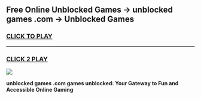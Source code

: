 
## Free Online Unblocked Games → unblocked games .com → Unblocked Games
<h3>
<a href="https://premium.freeplayer.one?title=unblocked_games_.com&ref=21F">CLICK TO PLAY</a></h3>
<hr>

<h3>
<a href="https://premium.freeplayer.one?title=unblocked_games_.com&ref=21F">CLICK 2 PLAY</a>
  
</h3>

<a href="https://premium.freeplayer.one?title=unblocked_games_.com&ref=21F/"><img src="https://clearcache.store/games.png"></a>


**unblocked games .com games unblocked: Your Gateway to Fun and Accessible Online Gaming**
